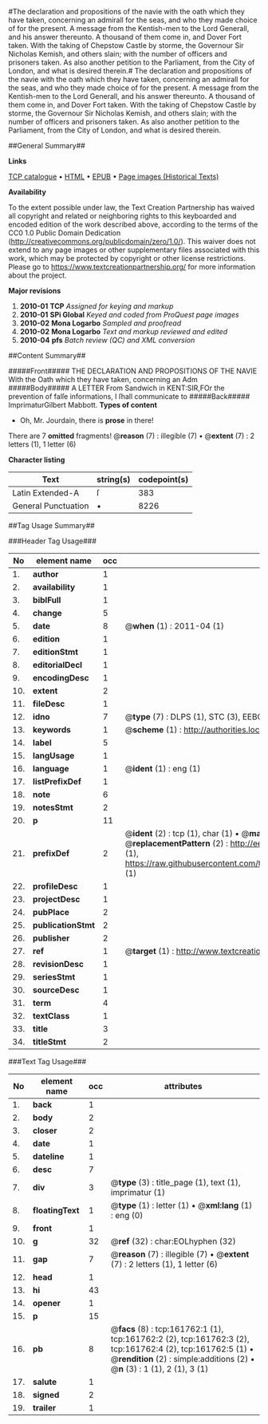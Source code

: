 #The declaration and propositions of the navie with the oath which they have taken, concerning an admirall for the seas, and who they made choice of for the present. A message from the Kentish-men to the Lord Generall, and his answer thereunto. A thousand of them come in, and Dover Fort taken. With the taking of Chepstow Castle by storme, the Governour Sir Nicholas Kemish, and others slain; with the number of officers and prisoners taken. As also another petition to the Parliament, from the City of London, and what is desired therein.#
The declaration and propositions of the navie with the oath which they have taken, concerning an admirall for the seas, and who they made choice of for the present. A message from the Kentish-men to the Lord Generall, and his answer thereunto. A thousand of them come in, and Dover Fort taken. With the taking of Chepstow Castle by storme, the Governour Sir Nicholas Kemish, and others slain; with the number of officers and prisoners taken. As also another petition to the Parliament, from the City of London, and what is desired therein.

##General Summary##

**Links**

[TCP catalogue](http://www.ota.ox.ac.uk/tcp/)  • 
[HTML](http://tei.it.ox.ac.uk/tcp/Texts-HTML/free/A82/A82076.html)  • 
[EPUB](http://tei.it.ox.ac.uk/tcp/Texts-EPUB/free/A82/A82076.epub) • 
[Page images (Historical Texts)](https://historicaltexts.jisc.ac.uk/eebo-99864256e)

**Availability**

To the extent possible under law, the Text Creation Partnership has waived all copyright and related or neighboring rights to this keyboarded and encoded edition of the work described above, according to the terms of the CC0 1.0 Public Domain Dedication (http://creativecommons.org/publicdomain/zero/1.0/). This waiver does not extend to any page images or other supplementary files associated with this work, which may be protected by copyright or other license restrictions. Please go to https://www.textcreationpartnership.org/ for more information about the project.

**Major revisions**

1. __2010-01__ __TCP__ *Assigned for keying and markup*
1. __2010-01__ __SPi Global__ *Keyed and coded from ProQuest page images*
1. __2010-02__ __Mona Logarbo__ *Sampled and proofread*
1. __2010-02__ __Mona Logarbo__ *Text and markup reviewed and edited*
1. __2010-04__ __pfs__ *Batch review (QC) and XML conversion*

##Content Summary##

#####Front#####
THE DECLARATION AND PROPOSITIONS OF THE NAVIE With the Oath which they have taken, concerning an Adm
#####Body#####
A LETTER From Sandwich in KENT:SIR,FOr the prevention of falſe informations, I ſhall communicate to 
#####Back#####
ImprimaturGilbert Mabbott.
**Types of content**

  * Oh, Mr. Jourdain, there is **prose** in there!

There are 7 **omitted** fragments! 
 @__reason__ (7) : illegible (7)  •  @__extent__ (7) : 2 letters (1), 1 letter (6)

**Character listing**


|Text|string(s)|codepoint(s)|
|---|---|---|
|Latin Extended-A|ſ|383|
|General Punctuation|•|8226|

##Tag Usage Summary##

###Header Tag Usage###

|No|element name|occ|attributes|
|---|---|---|---|
|1.|__author__|1||
|2.|__availability__|1||
|3.|__biblFull__|1||
|4.|__change__|5||
|5.|__date__|8| @__when__ (1) : 2011-04 (1)|
|6.|__edition__|1||
|7.|__editionStmt__|1||
|8.|__editorialDecl__|1||
|9.|__encodingDesc__|1||
|10.|__extent__|2||
|11.|__fileDesc__|1||
|12.|__idno__|7| @__type__ (7) : DLPS (1), STC (3), EEBO-CITATION (1), PROQUEST (1), VID (1)|
|13.|__keywords__|1| @__scheme__ (1) : http://authorities.loc.gov/ (1)|
|14.|__label__|5||
|15.|__langUsage__|1||
|16.|__language__|1| @__ident__ (1) : eng (1)|
|17.|__listPrefixDef__|1||
|18.|__note__|6||
|19.|__notesStmt__|2||
|20.|__p__|11||
|21.|__prefixDef__|2| @__ident__ (2) : tcp (1), char (1)  •  @__matchPattern__ (2) : ([0-9\-]+):([0-9IVX]+) (1), (.+) (1)  •  @__replacementPattern__ (2) : http://eebo.chadwyck.com/downloadtiff?vid=$1&page=$2 (1), https://raw.githubusercontent.com/textcreationpartnership/Texts/master/tcpchars.xml#$1 (1)|
|22.|__profileDesc__|1||
|23.|__projectDesc__|1||
|24.|__pubPlace__|2||
|25.|__publicationStmt__|2||
|26.|__publisher__|2||
|27.|__ref__|1| @__target__ (1) : http://www.textcreationpartnership.org/docs/. (1)|
|28.|__revisionDesc__|1||
|29.|__seriesStmt__|1||
|30.|__sourceDesc__|1||
|31.|__term__|4||
|32.|__textClass__|1||
|33.|__title__|3||
|34.|__titleStmt__|2||


###Text Tag Usage###

|No|element name|occ|attributes|
|---|---|---|---|
|1.|__back__|1||
|2.|__body__|2||
|3.|__closer__|2||
|4.|__date__|1||
|5.|__dateline__|1||
|6.|__desc__|7||
|7.|__div__|3| @__type__ (3) : title_page (1), text (1), imprimatur (1)|
|8.|__floatingText__|1| @__type__ (1) : letter (1)  •  @__xml:lang__ (1) : eng (0)|
|9.|__front__|1||
|10.|__g__|32| @__ref__ (32) : char:EOLhyphen (32)|
|11.|__gap__|7| @__reason__ (7) : illegible (7)  •  @__extent__ (7) : 2 letters (1), 1 letter (6)|
|12.|__head__|1||
|13.|__hi__|43||
|14.|__opener__|1||
|15.|__p__|15||
|16.|__pb__|8| @__facs__ (8) : tcp:161762:1 (1), tcp:161762:2 (2), tcp:161762:3 (2), tcp:161762:4 (2), tcp:161762:5 (1)  •  @__rendition__ (2) : simple:additions (2)  •  @__n__ (3) : 1 (1), 2 (1), 3 (1)|
|17.|__salute__|1||
|18.|__signed__|2||
|19.|__trailer__|1||
